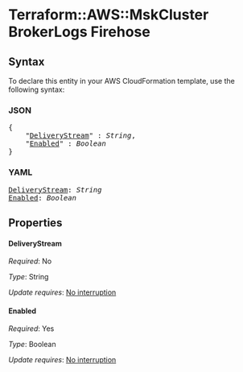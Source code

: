 # Terraform::AWS::MskCluster BrokerLogs Firehose

## Syntax

To declare this entity in your AWS CloudFormation template, use the following syntax:

### JSON

<pre>
{
    "<a href="#deliverystream" title="DeliveryStream">DeliveryStream</a>" : <i>String</i>,
    "<a href="#enabled" title="Enabled">Enabled</a>" : <i>Boolean</i>
}
</pre>

### YAML

<pre>
<a href="#deliverystream" title="DeliveryStream">DeliveryStream</a>: <i>String</i>
<a href="#enabled" title="Enabled">Enabled</a>: <i>Boolean</i>
</pre>

## Properties

#### DeliveryStream

_Required_: No

_Type_: String

_Update requires_: [No interruption](https://docs.aws.amazon.com/AWSCloudFormation/latest/UserGuide/using-cfn-updating-stacks-update-behaviors.html#update-no-interrupt)

#### Enabled

_Required_: Yes

_Type_: Boolean

_Update requires_: [No interruption](https://docs.aws.amazon.com/AWSCloudFormation/latest/UserGuide/using-cfn-updating-stacks-update-behaviors.html#update-no-interrupt)


